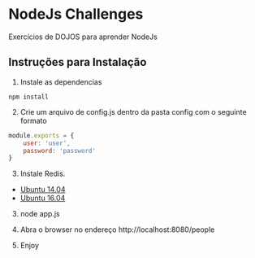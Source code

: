 # NodeJs Challenges
Exercícios de DOJOS para aprender NodeJs

## Instruções para Instalação

1. Instale as dependencias

```ssh
npm install
```
    
2. Crie um arquivo de config.js dentro da pasta config com o seguinte formato

```js
module.exports = {  
    user: 'user', 
    password: 'password'
}
```

3. Instale Redis. 

- [Ubuntu 14.04](https://www.digitalocean.com/community/tutorials/how-to-install-and-use-redis) 
- [Ubuntu 16.04](https://www.digitalocean.com/community/tutorials/how-to-install-and-configure-redis-on-ubuntu-16-04) 

3. node app.js

4. Abra o browser no endereço http://localhost:8080/people

5. Enjoy